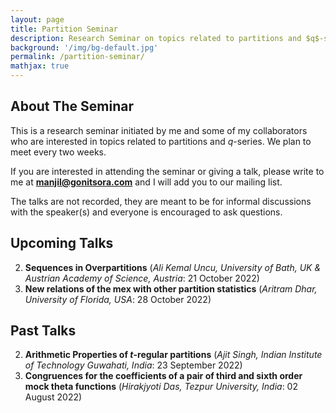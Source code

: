 ```yaml
---
layout: page
title: Partition Seminar
description: Research Seminar on topics related to partitions and $q$-series.
background: '/img/bg-default.jpg'
permalink: /partition-seminar/
mathjax: true
---
```


## About The Seminar

This is a research seminar initiated by me and some of my collaborators who are interested in topics related to partitions and $q$-series. We plan to meet every two weeks.  

If you are interested in attending the seminar or giving a talk, please write to me at **manjil@gonitsora.com** and I will add you to our mailing list.  

The talks are not recorded, they are meant to be for informal discussions with the speaker(s) and everyone is encouraged to ask questions.

## Upcoming Talks

2. **Sequences in Overpartitions** (*Ali Kemal Uncu, University of Bath, UK & Austrian Academy of Science, Austria*: 21 October 2022)  
1. **New relations of the mex with other partition statistics** (*Aritram Dhar, University of Florida, USA*: 28 October 2022)

## Past Talks

2. **Arithmetic Properties of $t$-regular partitions** (*Ajit Singh, Indian Institute of Technology Guwahati, India*: 23 September 2022)  
1. **Congruences for the coefficients of a pair of third and sixth order mock theta functions** (*Hirakjyoti Das, Tezpur University, India*: 02 August 2022)  
